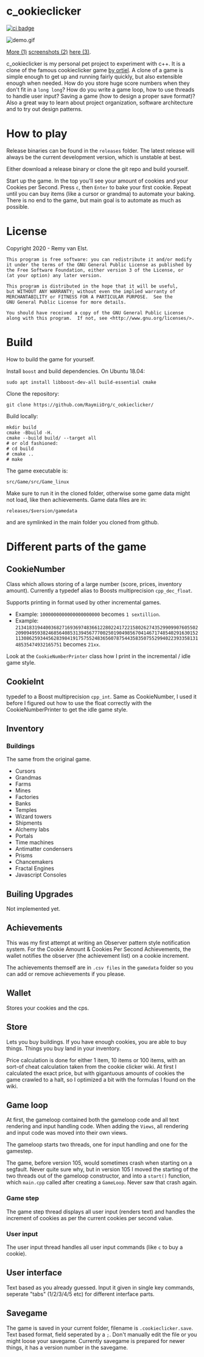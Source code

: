 # c_ookieclicker

<a href="https://github.com/RaymiiOrg/c_ookieclicker/actions"><img src="https://github.com/RaymiiOrg/c_ookieclicker/workflows/C/C++%20CI/badge.svg" alt="ci badge"></a>

![demo.gif][2]

[More (1)][3] [screenshots (2)][4] [here (3)][5].

c_ookieclicker is my personal pet project to experiment with c++. It is a clone of the famous 
cookieclicker game [by ortiel][1]. A clone of a game is simple enough to get up and running 
fairly quickly, but also extensible enough when needed. How do you store huge score numbers 
when they don't fit in a `long long`? How do you write a game loop, how to use threads to handle 
user input? Saving a game (how to design a proper save format)? Also a great way to learn about 
project organization, software architecture and to try out design patterns.


# How to play

Release binaries can be found in the `releases` folder. The latest release will
always be the current development version, which is unstable at best.  

Either download a release binary or clone the git repo and build yourself.

Start up the game. In the top you'll see your amount of cookies and
your Cookies per Second. Press `c`, then `Enter` to bake your first 
cookie. Repeat until you can buy items (like a cursor or grandma)
to automate your baking. There is no end to the game, but main goal
is to automate as much as possible. 


# License

Copyright 2020 - Remy van Elst.

    This program is free software: you can redistribute it and/or modify
    it under the terms of the GNU General Public License as published by
    the Free Software Foundation, either version 3 of the License, or
    (at your option) any later version.
    
    This program is distributed in the hope that it will be useful,
    but WITHOUT ANY WARRANTY; without even the implied warranty of
    MERCHANTABILITY or FITNESS FOR A PARTICULAR PURPOSE.  See the
    GNU General Public License for more details.
    
    You should have received a copy of the GNU General Public License
    along with this program.  If not, see <http://www.gnu.org/licenses/>.

# Build

How to build the game for yourself.

Install `boost` and build dependencies. On Ubuntu 18.04:

    sudo apt install libboost-dev-all build-essential cmake
 
Clone the repository:

    git clone https://github.com/RaymiiOrg/c_ookieclicker/
    
Build locally: 

    mkdir build
    cmake -Bbuild -H.
    cmake --build build/ --target all 
    # or old fashioned:
    # cd build
    # cmake ..
    # make
    
The game executable is:

    src/Game/src/Game_linux
    
Make sure to run it in the cloned folder, otherwise some game data might not load, like
then achievements. Game data files are in:
    
    releases/$version/gamedata
    
and are symlinked in the main folder you cloned from github.


# Different parts of the game

## CookieNumber

Class which allows storing of a large number (score, prices, inventory amount). 
Currently a typedef alias to Boosts multiprecision `cpp_dec_float`.  
 
Supports printing in format used by other incremental games. 
  - Example: `1000000000000000000000` becomes `1 sextillion`. 
  - Example: `21341831944003682716936974836612280224172215802627435299099076055022090949593824685640853139456777002501904985670414671748540291630152113086259344562839841917575524836560787544358350755299402239335813148535474932165751` becomes `21xx`.

Look at the `CookieNumberPrinter` class how I print in the incremental / idle game style. 

## CookieInt

typedef to a Boost multiprecision `cpp_int`. Same as CookieNumber, I used it before I
figured out how to use the float correctly with the CookieNumberPrinter to get the idle
game style.

## Inventory

### Buildings

The same from the original game.

- Cursors
- Grandmas
- Farms
- Mines
- Factories
- Banks
- Temples
- Wizard towers
- Shipments
- Alchemy labs
- Portals
- Time machines
- Antimatter condensers
- Prisms
- Chancemakers
- Fractal Engines
- Javascript Consoles

## Builing Upgrades

Not implemented yet.

## Achievements

This was my first attempt at writing an Observer pattern style 
notification system. For the Cookie Amount & Cookies Per Second
Achievements, the wallet notifies the observer (the achievement list)
on a cookie increment.

The achievements themself are in `.csv files` in the `gamedata` folder
so you can add or remove achievements if you please.

## Wallet

Stores your cookies and the cps.

## Store

Lets you buy buildings. If you have enough cookies, you are able to buy things.
Things you buy land in your inventory. 

Price calculation is done for either 1 item, 10 items or 100 items, 
with an sort-of cheat calculation taken from the cookie clicker wiki. 
At first I calculated the exact price, but with gigantuous amounts of 
cookies the game crawled to a halt, so I optimized a bit with the formulas I found on the wiki. 

## Game loop

At first, the gameloop contained both the gameloop code and all text rendering 
and input handling code. When adding the `Views`, all rendering and input code 
was moved into their own views. 

The gameloop starts two threads, one for input handling and one
for the gamestep.

The game, before version 105, would sometimes crash when starting on a 
segfault. Never quite sure why, but in version 105 I moved the starting
of the two threads out of the gameloop constructor, and into a 
`start()` function, which `main.cpp` called after creating a 
`GameLoop`. Never saw that crash again.

### Game step

The game step thread displays all user input (renders text) and handles the
increment of cookies as per the current cookies per second value.

### User input

The user input thread handles all user input commands (like `c` to buy a cookie).

## User interface

Text based as you already guessed. Input it given in single key commands, seperate 
"tabs" (1/2/3/4/5 etc) for different interface parts.

## Savegame

The game is saved in your current folder, filename is `.cookieclicker.save`. 
Text based format, field seperated by a `;`. Don't manually edit the file or
you might loose your savegame. Currently savegame is prepared for newer things,
it has a version number in the savegame.

[1]: https://orteil.dashnet.org/cookieclicker/
[2]: screenshots/demo4.gif
[3]: screenshots/105_main.png
[4]: screenshots/105_achievements.png
[5]: screenshots/105_inventory.png
